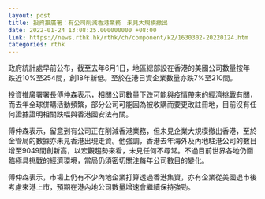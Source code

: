 ```yaml
---
layout: post
title: 投資推廣署：有公司削減香港業務　未見大規模撤出
date: 2022-01-24 13:08:25.000000000 +08:00
link: https://news.rthk.hk/rthk/ch/component/k2/1630302-20220124.htm
categories: rthk
---
```


政府統計處早前公布，截至去年6月1日，地區總部設在香港的美國公司數量按年跌近10%至254間，創18年新低。至於在港日資企業數量亦跌7%至210間。

投資推廣署署長傅仲森表示，相關公司數量下跌可能與疫情帶來的經濟挑戰有關，而去年全球併購活動頻繁，部分公司可能因為被收購而要更改註冊地，目前沒有任何證據證明相關跌幅與香港國安法有關。

傅仲森表示，留意到有公司正在削減香港業務，但未見企業大規模撤出香港，至於金管局的數據亦未見香港出現走資。他強調，香港去年海外及內地駐港公司的數目增至9049間創新高，以宏觀趨勢來看，未見任何不尋常。不過目前世界各地仍面臨極具挑戰的經濟環境，當局仍須密切關注每年公司數目的變化。

傅仲森表示，市場上仍有不少內地企業打算透過香港集資，亦有企業從美國退市後考慮來港上市，預期在港內地公司數量增速會繼續保持強勁。
